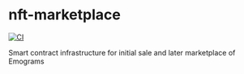 # nft-marketplace
[![CI](https://github.com/emograms/nft-marketplace/actions/workflows/main.yml/badge.svg?branch=main)](https://github.com/emograms/nft-marketplace/actions/workflows/main.yml)

Smart contract infrastructure for initial sale and later marketplace of Emograms
